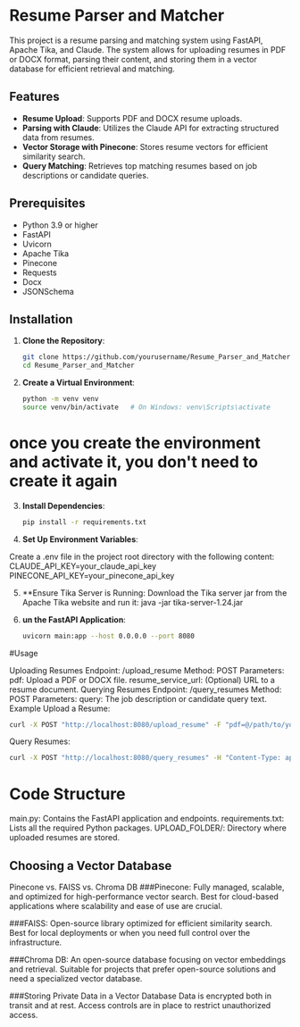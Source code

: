 # Resume Parser and Matcher

This project is a resume parsing and matching system using FastAPI, Apache Tika, and Claude. The system allows for uploading resumes in PDF or DOCX format, parsing their content, and storing them in a vector database for efficient retrieval and matching.

## Features

- **Resume Upload**: Supports PDF and DOCX resume uploads.
- **Parsing with Claude**: Utilizes the Claude API for extracting structured data from resumes.
- **Vector Storage with Pinecone**: Stores resume vectors for efficient similarity search.
- **Query Matching**: Retrieves top matching resumes based on job descriptions or candidate queries.

## Prerequisites

- Python 3.9 or higher
- FastAPI
- Uvicorn
- Apache Tika
- Pinecone
- Requests
- Docx
- JSONSchema

## Installation

1. **Clone the Repository**:
   ```bash
   git clone https://github.com/yourusername/Resume_Parser_and_Matcher.git
   cd Resume_Parser_and_Matcher
   ```


2. **Create a Virtual Environment**:
   ```bash
   python -m venv venv
   source venv/bin/activate   # On Windows: venv\Scripts\activate
   ```

# once you create the environment and activate it, you don't need to create it again 



3. **Install Dependencies**:
   ```bash
   pip install -r requirements.txt
   ```

4. **Set Up Environment Variables**:

Create a .env file in the project root directory with the following content:
CLAUDE_API_KEY=your_claude_api_key
PINECONE_API_KEY=your_pinecone_api_key


5. **Ensure Tika Server is Running:
Download the Tika server jar from the Apache Tika website and run it:
java -jar tika-server-1.24.jar


6. **un the FastAPI Application**:
   ```bash
   uvicorn main:app --host 0.0.0.0 --port 8080
   ```

#Usage

Uploading Resumes
Endpoint: /upload_resume
Method: POST
Parameters:
pdf: Upload a PDF or DOCX file.
resume_service_url: (Optional) URL to a resume document.
Querying Resumes
Endpoint: /query_resumes
Method: POST
Parameters:
query: The job description or candidate query text.
Example
Upload a Resume:

```bash
curl -X POST "http://localhost:8080/upload_resume" -F "pdf=@/path/to/your/resume.pdf"
```

Query Resumes:

```bash
curl -X POST "http://localhost:8080/query_resumes" -H "Content-Type: application/json" -d '{"query": "Looking for a software engineer with experience in Python and machine learning"}'
```

# Code Structure
main.py: Contains the FastAPI application and endpoints.
requirements.txt: Lists all the required Python packages.
UPLOAD_FOLDER/: Directory where uploaded resumes are stored.

## Choosing a Vector Database
Pinecone vs. FAISS vs. Chroma DB
###Pinecone:
Fully managed, scalable, and optimized for high-performance vector search.
Best for cloud-based applications where scalability and ease of use are crucial.

###FAISS:
Open-source library optimized for efficient similarity search.
Best for local deployments or when you need full control over the infrastructure.

###Chroma DB:
An open-source database focusing on vector embeddings and retrieval.
Suitable for projects that prefer open-source solutions and need a specialized vector database.

###Storing Private Data in a Vector Database
Data is encrypted both in transit and at rest.
Access controls are in place to restrict unauthorized access.
